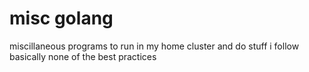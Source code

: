 # misc golang
miscillaneous programs to run in my home cluster and do stuff
i follow basically none of the best practices

